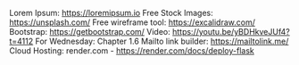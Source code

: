 Lorem Ipsum: https://loremipsum.io
Free Stock Images: https://unsplash.com/
Free wireframe tool: https://excalidraw.com/
Bootstrap: https://getbootstrap.com/
Video: https://youtu.be/yBDHkveJUf4?t=4112
  For Wednesday: Chapter 1.6
Mailto link builder: https://mailtolink.me/
Cloud Hosting: render.com - https://render.com/docs/deploy-flask



